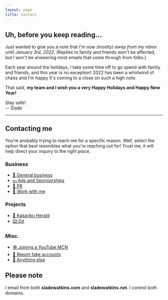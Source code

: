 ```yaml
---
layout: page
title: Contact
---
```


## Uh, before you keep reading...
Just wanted to give you a note that *I'm now (mostly) away from my inbox until January 3rd, 2022*. (Replies to family and friends won't be affected, but I won't be answering most emails that come through from folks.) 

Each year around the holidays, I take some time off to go spend with family and friends, and this year is no exception! 2022 has been a whirlwind of chaos and I'm happy it's coming to a close on such a high note.

That said, **my team and I wish you a very Happy Holidays and Happy New Year!** 

Stay safe!  
-- Slade  

***

## Contacting me
You're probably trying to reach me for a specific reason. Well, select the option that best resembles what you're reaching out for! Trust me, it will help direct your inquiry to the right place.

### Business
- [💼 General business](/contact/business/)
- [💵 Ads and Sponsorships](/contact/ads/)
- [📢 PR](/contact/pr/)
- [🤝 Work with me](/contact/with/)

### Projects
- [📰 Kakariko Herald](https://www.kakarikoherald.com/pages/8-contact)
- [⌨️ Git](/docs/git/)

### Misc.
- [🕸️ Joining a YouTube MCN](/contact/mcn/)
- [🥸 Report fake accounts](/contact/fakes/)
- [📧 Anything else](/contact/other/)

## Please note
I email from both **sladewatkins.com** and **sladewatkins.net**. I control both domains.